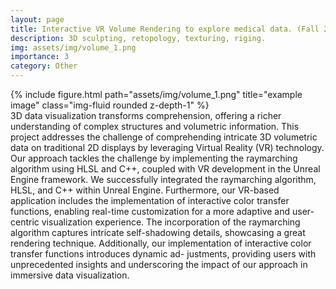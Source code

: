 ```yaml
---
layout: page
title: Interactive VR Volume Rendering to explore medical data. (Fall 2022)
description: 3D sculpting, retopology, texturing, riging.
img: assets/img/volume_1.png
importance: 3
category: Other
---
```



<div class="row">
    <div class="col-sm mt-3 mt-md-0">
        {% include figure.html path="assets/img/volume_1.png" title="example image" class="img-fluid rounded z-depth-1" %}
    </div>
</div>
<div class="caption">
    3D data visualization transforms comprehension,
offering a richer understanding of complex structures and
volumetric information. This project addresses the challenge
of comprehending intricate 3D volumetric data on traditional
2D displays by leveraging Virtual Reality (VR) technology. Our
approach tackles the challenge by implementing the raymarching
algorithm using HLSL and C++, coupled with VR development
in the Unreal Engine framework. We successfully integrated
the raymarching algorithm, HLSL, and C++ within Unreal
Engine. Furthermore, our VR-based application includes the
implementation of interactive color transfer functions, enabling
real-time customization for a more adaptive and user-centric
visualization experience. The incorporation of the raymarching
algorithm captures intricate self-shadowing details, showcasing
a great rendering technique. Additionally, our implementation
of interactive color transfer functions introduces dynamic ad-
justments, providing users with unprecedented insights and
underscoring the impact of our approach in immersive data
visualization.
</div>

